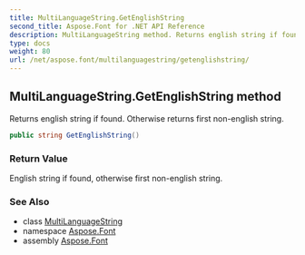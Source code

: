 ```yaml
---
title: MultiLanguageString.GetEnglishString
second_title: Aspose.Font for .NET API Reference
description: MultiLanguageString method. Returns english string if found. Otherwise returns first nonenglish string
type: docs
weight: 80
url: /net/aspose.font/multilanguagestring/getenglishstring/
---
```

## MultiLanguageString.GetEnglishString method

Returns english string if found. Otherwise returns first non-english string.

```csharp
public string GetEnglishString()
```

### Return Value

English string if found, otherwise first non-english string.

### See Also

* class [MultiLanguageString](../)
* namespace [Aspose.Font](../../../aspose.font/)
* assembly [Aspose.Font](../../../)


